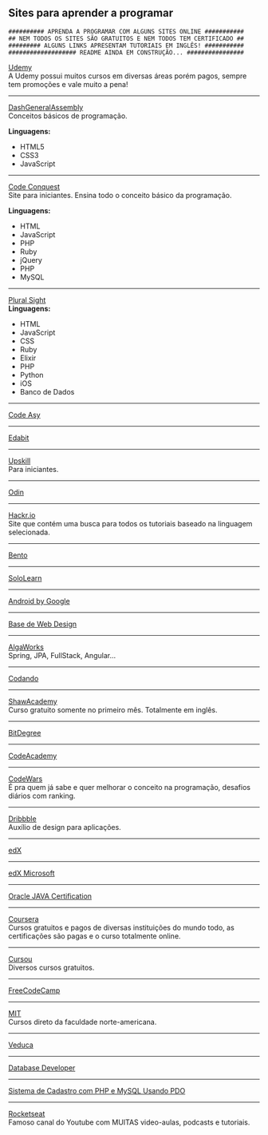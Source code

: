 ## Sites para aprender a programar

```
########## APRENDA A PROGRAMAR COM ALGUNS SITES ONLINE ###########
## NEM TODOS OS SITES SÃO GRATUITOS E NEM TODOS TEM CERTIFICADO ##
######### ALGUNS LINKS APRESENTAM TUTORIAIS EM INGLÊS! ###########
################### README AINDA EM CONSTRUÇÃO... ################

```

<a href="https://www.udemy.com/">Udemy</a> <br>
A Udemy possui muitos cursos em diversas áreas porém pagos, sempre tem promoções e vale muito a pena!

<hr>

<a href="https://dash.generalassemb.ly/">DashGeneralAssembly</a> <br>
Conceitos básicos de programação.

<b>Linguagens:</b>
<ul>
  <li>HTML5</li>
  <li>CSS3</li>
  <li>JavaScript</li>
</ul>

<hr>

<a href="https://www.codeconquest.com/">Code Conquest </a> <br>
Site para iniciantes. Ensina todo o conceito básico da programação.

<b>Linguagens:</b>
<ul>
  <li>HTML</li>
  <li>JavaScript</li>
  <li>PHP</li>
  <li>Ruby</li>
  <li>jQuery</li>
  <li>PHP</li>
  <li>MySQL</li>
</ul>

<hr>

<a href="http://pluralsight.com/">Plural Sight </a> <br>
<b>Linguagens:</b>
<ul>
  <li>HTML</li>
  <li>JavaScript</li>
  <li>CSS</li>
  <li>Ruby</li>
  <li>Elixir</li>
  <li>PHP</li>
  <li>Python</li>
  <li>iOS</li>
  <li>Banco de Dados</li>
</ul>

<hr>

<a href="https://codeasy.net/">Code Asy</a> <br>

<hr>

<a href="http://edabit.com/">Edabit</a> <br>

<hr>

<a href="https://upskillcourses.com/">Upskill</a> <br>
Para iniciantes.

<hr>


<a href="https://www.theodinproject.com/">Odin</a> <br>


<hr>


<a href="http://hackr.io/">Hackr.io</a> <br>
Site que contém uma busca para todos os tutoriais baseado na linguagem selecionada.

<hr>


<a href="https://bento.io/">Bento</a> <br>


<hr>

<a href="https://www.sololearn.com/">SoloLearn</a> <br>


<hr>


<a href="https://developers.google.com/training">Android by Google</a> <br>

<hr>

<a href="http://34.67.122.219/design/bases-do-web-design/">Base de Web Design</a> <br>


<hr>

<a href="https://www.algaworks.com/">AlgaWorks</a> <br>
Spring, JPA, FullStack, Angular...


<hr>

<a href="https://codando.org/cursos/">Codando</a> <br>

<hr>

<a href="https://skills.shawacademy.com/">ShawAcademy</a> <br>
Curso gratuito somente no primeiro mês. Totalmente em inglês.

<hr>

<a href="https://www.bitdegree.org/learn/">BitDegree</a> <br>

<hr>

<a href="https://www.codecademy.com/">CodeAcademy</a> <br>

<hr>

<a href="https://www.codewars.com/">CodeWars </a> <br>
É pra quem já sabe e quer melhorar o conceito na programação, desafios diários com ranking.

<hr>

<a href="https://dribbble.com/">Dribbble </a> <br>
Auxílio de design para aplicações.

<hr>

<a href="https://www.edx.org/">edX</a> <br>

<hr>

<a href="https://www.edx.org/school/microsoft?source=aw&awc=6798_1555819842_bc2dfc8527a3dbd16bfb8d8ab4bb4c7f">edX Microsoft</a> <br>


<hr>

<a href="https://www.whizlabs.com/oracle-java-certifications/">Oracle JAVA Certification </a> <br>

<hr>

<a href="https://www.coursera.org">Coursera</a> <br>
Cursos gratuitos e pagos de diversas instituições do mundo todo, as certificações são pagas e o curso totalmente online.

<hr>

<a href="https://www.cursou.com.br/">Cursou</a> <br>
Diversos cursos gratuitos.

<hr>

<a href="https://www.freecodecamp.org/learn/">FreeCodeCamp</a> <br>


<hr>

<a href="https://openlearning.mit.edu/courses-programs/open-learning-library">MIT</a> <br>
Cursos direto da faculdade norte-americana.

<hr>

<a href="https://play.veduca.org/">Veduca</a> <br>

<hr>

<a href="https://www.quest.com/br-pt/toad/database-developer.aspx">Database Developer</a> <br>

<hr>

<a href="http://blog.ultimatephp.com.br/sistema-de-cadastro-php-mysql-pdo/">Sistema de Cadastro com PHP e MySQL Usando PDO</a> <br>

<hr>

<a href="https://www.youtube.com/channel/UCSfwM5u0Kce6Cce8_S72olg">Rocketseat</a> <br>
Famoso canal do Youtube com MUITAS video-aulas, podcasts e tutoriais. 












